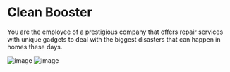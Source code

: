 # Clean Booster
You are the employee of a prestigious company that offers repair services with unique gadgets to deal with the biggest disasters that can happen in homes these days.

![image](https://user-images.githubusercontent.com/68016784/163695680-8b30e5fd-964f-4476-b964-b4cba6ad7eae.png)
![image](https://user-images.githubusercontent.com/68016784/163695705-9786162d-4187-495b-9aa0-a23425bd89f5.png)
